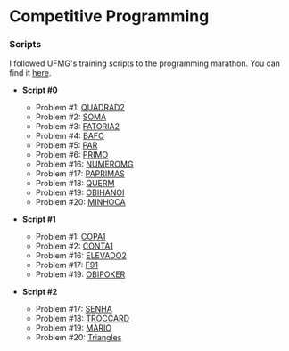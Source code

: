 Competitive Programming
==============

### Scripts

I followed UFMG's training scripts to the programming marathon. You can find it [here](http://wiki.maratona.dcc.ufmg.br/index.php/Roteiros).

* __Script #0__
  * Problem #1: [QUADRAD2](https://github.com/thiagomartinsbh/competitive/tree/master/SPOJ-BR/QUADRAD2)
  * Problem #2: [SOMA](https://github.com/thiagomartinsbh/competitive/tree/master/SPOJ-BR/SOMA)
  * Problem #3: [FATORIA2](https://github.com/thiagomartinsbh/competitive/tree/master/SPOJ-BR/FATORIA2)
  * Problem #4: [BAFO](https://github.com/thiagomartinsbh/competitive/tree/master/SPOJ-BR/BAFO)
  * Problem #5: [PAR](https://github.com/thiagomartinsbh/competitive/tree/master/SPOJ-BR/PAR)
  * Problem #6: [PRIMO](https://github.com/thiagomartinsbh/competitive/tree/master/SPOJ-BR/PRIMO)
  * Problem #16: [NUMEROMG](https://github.com/thiagomartinsbh/competitive/tree/master/SPOJ-BR/NUMEROMG)
  * Problem #17: [PAPRIMAS](https://github.com/thiagomartinsbh/competitive/tree/master/SPOJ-BR/PAPRIMAS)
  * Problem #18: [QUERM](https://github.com/thiagomartinsbh/competitive/tree/master/SPOJ-BR/QUERM)
  * Problem #19: [OBIHANOI](https://github.com/thiagomartinsbh/competitive/tree/master/SPOJ-BR/OBIHANOI)
  * Problem #20: [MINHOCA](https://github.com/thiagomartinsbh/competitive/tree/master/SPOJ-BR/MINHOCA)

* __Script #1__
  * Problem #1: [COPA1](https://github.com/thiagomartinsbh/competitive/tree/master/SPOJ-BR/COPA1)
  * Problem #2: [CONTA1](https://github.com/thiagomartinsbh/competitive/tree/master/SPOJ-BR/CONTA1)
  * Problem #16: [ELEVADO2](https://github.com/thiagomartinsbh/competitive/tree/master/SPOJ-BR/ELEVADO2)
  * Problem #17: [F91](https://github.com/thiagomartinsbh/competitive/tree/master/SPOJ-BR/F91)
  * Problem #19: [OBIPOKER](https://github.com/thiagomartinsbh/competitive/tree/master/SPOJ-BR/OBIPOKER)

* __Script #2__
  * Problem #17: [SENHA](https://github.com/thiagomartinsbh/competitive/tree/master/SPOJ-BR/SENHA)
  * Problem #18: [TROCCARD](https://github.com/thiagomartinsbh/competitive/tree/master/SPOJ-BR/TROCCARD)
  * Problem #19: [MARIO](https://github.com/thiagomartinsbh/competitive/tree/master/SPOJ-BR/MARIO)
  * Problem #20: [Triangles](https://github.com/thiagomartinsbh/competitive/tree/master/URI/triangles)
  